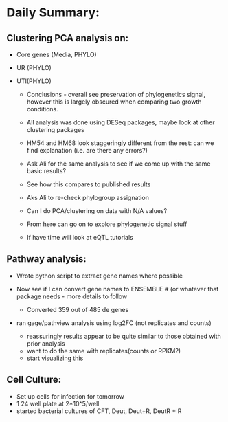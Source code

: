 # Daily Summary:

## Clustering PCA analysis on:

* Core genes (Media, PHYLO)
* UR (PHYLO)
* UTI(PHYLO)

	* Conclusions - overall see preservation of phylogenetics signal, however this is largely obscured when comparing two growth conditions. 

	* All analysis was done using DESeq packages, maybe look at other clustering packages
	* HM54 and HM68 look staggeringly different from the rest: can we find explanation (i.e. are there any errors?)
	* Ask Ali for the same analysis to see if we come up with the same basic results? 
	* See how this compares to published results
	* Aks Ali to re-check phylogroup assignation
	* Can I do PCA/clustering on data with N/A values?
	* From here can go on to explore phylogenetic signal stuff

	* If have time will look at eQTL tutorials

	
## Pathway analysis:

* Wrote python script to extract gene names where possible
* Now see if I can convert gene names to ENSEMBLE # (or whatever that package needs - more details to follow	
	* Converted 359 out of 485 de genes 

* ran gage/pathview analysis using log2FC (not replicates and counts)
	* reassuringly results appear to be quite similar to those obtained with prior analysis 
	* want to do the same with replicates(counts or RPKM?)
	* start visualizing this

	
	
## Cell Culture:
* Set up cells for infection for tomorrow
* 1 24 well plate at 2*10^5/well
* started bacterial cultures of CFT, Deut, Deut+R, DeutR + R


